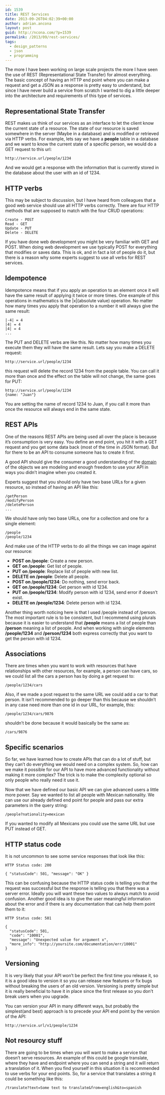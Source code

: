 ```yaml
---
id: 1539
title: REST Services
date: 2013-09-26T04:02:39+00:00
author: adrian.ancona
layout: post
guid: http://ncona.com/?p=1539
permalink: /2013/09/rest-services/
tags:
  - design_patterns
  - json
  - programming
---
```

The more I have been working on large scale projects the more I have seen the use of REST (Representational State Transfer) for almost everything. The basic concept of having an HTTP end point where you can make a request and get a JSON as a response is pretty easy to understand, but since I have never build a service from scratch I wanted to dig a little deeper into the architecture and requirements of this type of services.

## Representational State Transfer

REST makes us think of our services as an interface to let the client know the current state of a resource. The state of our resource is saved somewhere in the server (Maybe in a database) and is modified or retrieved via HTTP verbs. For example, lets say we have a **people** table in a database and we want to know the current state of a specific person, we would do a GET request to this url:

```
http://service.url/people/1234
```

And we would get a response with the information that is currently stored in the database about the user with an id of 1234.

<!--more-->

## HTTP verbs

This may be subject to discussion, but I have heard from colleagues that a good web service should use all HTTP verbs correctly. There are four HTTP methods that are supposed to match with the four CRUD operations:

```
Create - POST
Read - GET
Update - PUT
Delete - DELETE
```

If you have done web development you might be very familiar with GET and POST. When doing web development we use typically POST for everything that modifies or saves data. This is ok, and in fact a lot of people do it, but there is a reason why some experts suggest to use all verbs for REST services.

## Idempotence

Idempotence means that if you apply an operation to an element once it will have the same result of applying it twice or more times. One example of this operations in mathematics is the |x|(absolute value) operation. No matter how many times you apply that operation to a number it will always give the same result:

```
|-4| = 4
|4| = 4
|4| = 4
...
```

The PUT and DELETE verbs are like this. No matter how many times you execute them they will have the same result. Lets say you make a DELETE request:

```
http://service.url/people/1234
```

this request will delete the record 1234 from the people table. You can call it more than once and the effect on the table will not change, the same goes for PUT:

```
http://service.url/people/1234
{name: "Juan"}
```

You are setting the name of record 1234 to Juan, if you call it more than once the resource will always end in the same state.

## REST APIs

One of the reasons REST APIs are being used all over the place is because it&#8217;s consumption is very easy. You define an end point, you hit it with a GET request and you get some data back (most of the time in JSON format). But for there to be an API to consume someone has to create it first.

A good API should give the consumer a good understanding of the [domain](http://en.wikipedia.org/wiki/Domain-driven_design "Domain Driven Design") of the objects we are modeling and enough freedom to use your API in ways you didn&#8217;t imagine when you created it.

Experts suggest that you should only have two base URLs for a given resource, so instead of having an API like this:

```
/getPerson
/modifyPerson
/deletePerson
...
```

We should have only two base URLs, one for a collection and one for a single element:

```
/people
/people/1234
```

And make use of the HTTP verbs to do all the things we can image against our resource:

  * **POST on /people**: Create a new person.
  * **GET on /people**: Get list of people.
  * **PUT on /people**: Replace list of people with new list.
  * **DELETE on /people**: Delete all people.
  * **POST on /people/1234**: Do nothing, send error back.
  * **GET on /people/1234**: Get person with id 1234.
  * **PUT on /people/1234**: Modify person with id 1234, send error if doesn&#8217;t exist.
  * **DELETE on /people/1234**: Delete person with id 1234.

Another thing worth noticing here is that I used /people instead of /person. The most important rule is to be consistent, but I recommend using plurals because it is easier to understand that **/people** means a list of people than **/person** meaning a list of people. And when working with single elements **/people/1234** and **/person/1234** both express correctly that you want to get the person with id 1234.

## Associations

There are times when you want to work with resources that have relationships with other resources, for example, a person can have cars, so we could list all the cars a person has by doing a get request to:

```
/people/1234/cars
```

Also, if we made a post request to the same URL we could add a car to that person. It isn&#8217;t recommended to go deeper than this because we shouldn&#8217;t in any case need more than one id in our URL, for example, this:

```
/people/1234/cars/9876
```

shouldn&#8217;t be done because it would basically be the same as:

```
/cars/9876
```

## Specific scenarios

So far, we have learned how to create APIs that can do a lot of stuff, but they can&#8217;t do everything we would need on a complex system. So, how can we make it possible for our API to have more advanced functionality without making it more complex? The trick is to make the complexity optional so only people who really need it use it.

Now that we have defined our basic API we can give advanced users a little more power. Say we wanted to list all people with Mexican nationality. We can use our already defined end point for people and pass our extra parameters in the query string:

```
/people?nationality=mexican
```

If you wanted to modify all Mexicans you could use the same URL but use PUT instead of GET.

## HTTP status code

It is not uncommon to see some service responses that look like this:

```
HTTP Status code: 200

{ "statusCode": 501, "message": "OK" }
```

This can be confusing because the HTTP status code is telling you that the request was successful but the response is telling you that there was a server error. Ideally you will want these two values to always match to avoid confusion. Another good idea is to give the user meaningful information about the error and if there is any documentation that can help them point them to it:

```
HTTP Status code: 501

{
  "statusCode": 501,
  "code": "10001",
  "message": "Unexpected value for argument x",
  "more_info": "http://yoursite.com/documentation/err/10001"
}
```

## Versioning

It is very likely that your API won&#8217;t be perfect the first time you release it, so it is a good idea to version it so you can release new features or fix bugs without breaking the users of an old version. Versioning is pretty simple but it is really beneficial to have it in place since the first release so you don&#8217;t break users when you upgrade.

You can version your API in many different ways, but probably the simplest(and best) approach is to precede your API end point by the version of the API:

```
http://service.url/v1/people/1234
```

## Not resourcy stuff

There are going to be times when you will want to make a service that doesn&#8217;t serve resources. An example of this could be google translate, where they have and endpoint where you can send a string and it will return a translation of it. When you find yourself in this situation it is recommended to use verbs for your end points. So, for a service that translates a string it could be something like this:

```
/translate?text=Some text to translate&from=english&to=spanish
```
